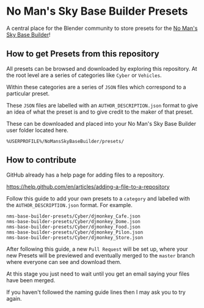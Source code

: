 # No Man's Sky Base Builder Presets

A central place for the Blender community to store presets for the [No Man's Sky Base Builder](https://www.nexusmods.com/nomanssky/mods/984)!

## How to get Presets from this repository

All presets can be browsed and downloaded by exploring this repository. At the root level are a series of categories like `Cyber` or `Vehicles`.

Within these categories are a series of `JSON` files which correspond to a particular preset.

These `JSON` files are labelled with an `AUTHOR_DESCRIPTION.json` format to give an idea of what the preset is and to give credit to the maker of that preset.

These can be downloaded and placed into your No Man's Sky Base Builder user folder located here.

```
%USERPROFILE%/NoMansSkyBaseBuilder/presets/
```

## How to contribute

GitHub already has a help page for adding files to a repository.

https://help.github.com/en/articles/adding-a-file-to-a-repository

Follow this guide to add your own presets to a `category` and labelled with the `AUTHOR_DESCRIPTION.json` format. For example.

```
nms-base-builder-presets/Cyber/djmonkey_Cafe.json
nms-base-builder-presets/Cyber/djmonkey_Dome.json
nms-base-builder-presets/Cyber/djmonkey_Food.json
nms-base-builder-presets/Cyber/djmonkey_Pilon.json
nms-base-builder-presets/Cyber/djmonkey_Store.json
```

After following this guide, a new `Pull Request` will be set up, where your new Presets
will be previewed and eventually merged to the `master` branch where everyone can see and download them.

At this stage you just need to wait until you get an email saying your files have been merged.

If you haven't followed the naming guide lines then I may ask you to try again.

